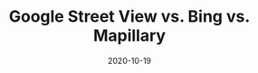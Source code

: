 ---
date: 2020-10-19
title: "Google Street View vs. Bing vs. Mapillary"
description: ""
categories: guides
tags: [Google Street View]
author_staff_member: dgreenwood
image: /assets/images/blog/2020-10-19/
featured_image: /assets/images/blog/2020-10-19/
layout: post
published: false
---